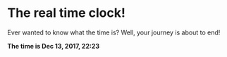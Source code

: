 # The real time clock!

Ever wanted to know what the time is? Well, your journey is about to end!

**The time is Dec 13, 2017, 22:23**